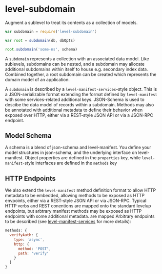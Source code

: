 # level-subdomain

Augment a sublevel to treat its contents as a collection of models.

```js
var subdomain = require('level-subdomain')

var root = subdomain(db, dbOpts)

root.subdomain('some-ns', schema)
```

A `subdomain` represents a collection with an associated data model. Like sublevels, subdomains can be nested, and a subdomain may allocate additional subdomains within itself to house e.g. secondary index data. Combined together, a root subdomain can be created which represents the domain model of an application.

A `subdomain` is described by a `level-manifest-services`-style object. This is a JSON-serializable format extending the format defined by `level-manifest` with some services-related additional keys. JSON-Schema is used to descibe the data model of records within a subdomain. Methods may also be annotated with additional metadata to define their behavior when exposed over HTTP, either via a REST-style JSON API or via a JSON-RPC endpoint.


## Model Schema

A schema is a blend of json-schema and level-manifest. You define your model structures in json-schema, and the underlying interface on level-manifest. Object properties are defined in the `properties` key, while `level-manifest`-style interfaces are defined in the `methods` key


## HTTP Endpoints

We also extend the `level-manifest` method definition format to allow HTTP metadata to be embedded, allowing methods to be exposed as HTTP envpoints, either via a REST-style JSON API or via JSON-RPC. Typical HTTP verbs and REST conentions are mapped onto the standard levelup endpoints, but arbtrary manifest methods may be exposed as HTTP endpoints with some additional metadata. are mapped Arbitrary endpoints to be described (see [level-manifest-services](https://github.com/deanlandolt/level-manifest-services) for more details):

```js
methods: {
  verifyAuth: {
    type: 'async',
    http: {
      method: 'POST',
      path: 'verify'
    }
  }
}
```


